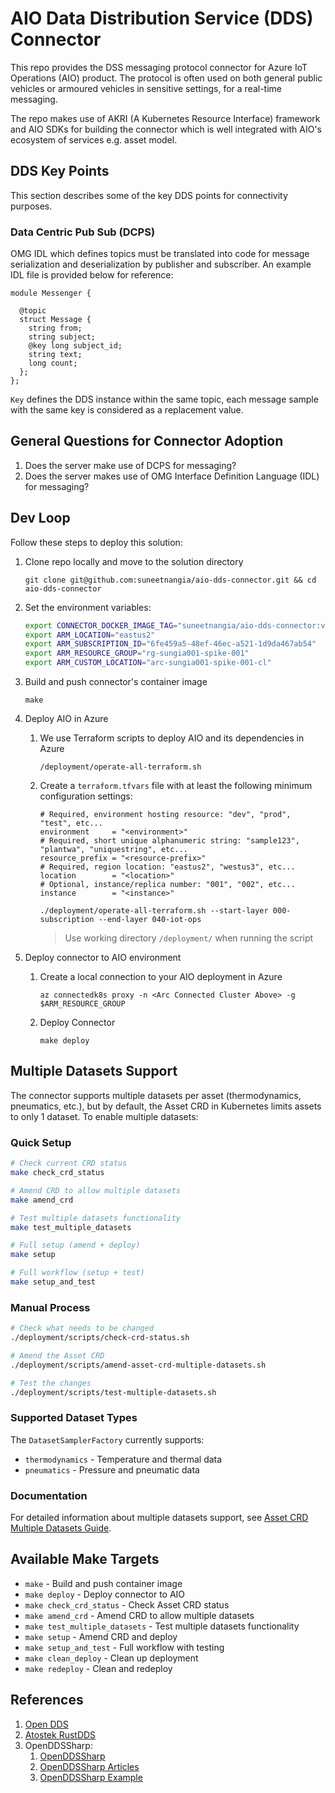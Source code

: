 # AIO Data Distribution Service (DDS) Connector

This repo provides the DSS messaging protocol connector for Azure IoT Operations (AIO) product. The protocol is often used on both general public vehicles or armoured vehicles in sensitive settings, for a real-time messaging.

The repo makes use of AKRI (A Kubernetes Resource Interface) framework and AIO SDKs for building the connector which is well integrated with AIO's ecosystem of services e.g. asset model.

## DDS Key Points

This section describes some of the key DDS points for connectivity purposes.

### Data Centric Pub Sub (DCPS)

OMG IDL which defines topics must be translated into code for message serialization and deserialization by publisher and subscriber. An example IDL file is provided below for reference:

```IDL
module Messenger {

  @topic
  struct Message {
    string from;
    string subject;
    @key long subject_id;
    string text;
    long count;
  };
};
```

`Key` defines the DDS instance within the same topic, each message sample with the same key is considered as a replacement value.

## General Questions for Connector Adoption

1. Does the server make use of DCPS for messaging?
2. Does the server makes use of OMG Interface Definition Language (IDL) for messaging?

## Dev Loop

Follow these steps to deploy this solution:

1. Clone repo locally and move to the solution directory

    `git clone git@github.com:suneetnangia/aio-dds-connector.git && cd aio-dds-connector`

2. Set the environment variables:

    ```sh
    export CONNECTOR_DOCKER_IMAGE_TAG="suneetnangia/aio-dds-connector:v0.8"
    export ARM_LOCATION="eastus2"
    export ARM_SUBSCRIPTION_ID="6fe459a5-48ef-46ec-a521-1d9da467ab54"
    export ARM_RESOURCE_GROUP="rg-sungia001-spike-001"
    export ARM_CUSTOM_LOCATION="arc-sungia001-spike-001-cl"
    ```

2. Build and push connector's container image

    `make`

3. Deploy AIO in Azure

    1. We use Terraform scripts to deploy AIO and its dependencies in Azure

        `/deployment/operate-all-terraform.sh`

    2. Create a `terraform.tfvars` file with at least the following minimum configuration settings:

        ```hcl
        # Required, environment hosting resource: "dev", "prod", "test", etc...
        environment     = "<environment>"
        # Required, short unique alphanumeric string: "sample123", "plantwa", "uniquestring", etc...
        resource_prefix = "<resource-prefix>"
        # Required, region location: "eastus2", "westus3", etc...
        location        = "<location>"
        # Optional, instance/replica number: "001", "002", etc...
        instance        = "<instance>"
        ```

        `./deployment/operate-all-terraform.sh --start-layer 000-subscription --end-layer 040-iot-ops`

        > Use working directory `/deployment/` when running the script

4. Deploy connector to AIO environment

    1. Create a local connection to your AIO deployment in Azure

        `az connectedk8s proxy -n <Arc Connected Cluster Above> -g $ARM_RESOURCE_GROUP`

    2. Deploy Connector

        `make deploy`

## Multiple Datasets Support

The connector supports multiple datasets per asset (thermodynamics, pneumatics, etc.), but by default, the Asset CRD in Kubernetes limits assets to only 1 dataset. To enable multiple datasets:

### Quick Setup

```bash
# Check current CRD status
make check_crd_status

# Amend CRD to allow multiple datasets
make amend_crd

# Test multiple datasets functionality  
make test_multiple_datasets

# Full setup (amend + deploy)
make setup

# Full workflow (setup + test)
make setup_and_test
```

### Manual Process

```bash
# Check what needs to be changed
./deployment/scripts/check-crd-status.sh

# Amend the Asset CRD
./deployment/scripts/amend-asset-crd-multiple-datasets.sh

# Test the changes
./deployment/scripts/test-multiple-datasets.sh
```

### Supported Dataset Types

The `DatasetSamplerFactory` currently supports:
- `thermodynamics` - Temperature and thermal data
- `pneumatics` - Pressure and pneumatic data

### Documentation

For detailed information about multiple datasets support, see [Asset CRD Multiple Datasets Guide](docs/ASSET_CRD_MULTIPLE_DATASETS.md).

## Available Make Targets

- `make` - Build and push container image
- `make deploy` - Deploy connector to AIO
- `make check_crd_status` - Check Asset CRD status
- `make amend_crd` - Amend CRD to allow multiple datasets
- `make test_multiple_datasets` - Test multiple datasets functionality
- `make setup` - Amend CRD and deploy
- `make setup_and_test` - Full workflow with testing
- `make clean_deploy` - Clean up deployment
- `make redeploy` - Clean and redeploy

## References

1. [Open DDS](https://opendds.readthedocs.io/)
2. [Atostek RustDDS](https://github.com/Atostek/RustDDS)
3. OpenDDSSharp:
    1. [OpenDDSSharp](https://www.openddsharp.com/)
    2. [OpenDDSSharp Articles](https://www.openddsharp.com/articles/getting_started.html)
    3. [OpenDDSSharp Example](https://objectcomputing.com/resources/publications/sett/october-2020-opendds-in-a-net-application-with-openddsharp)

